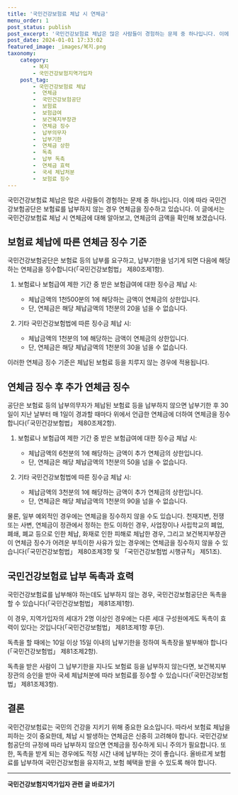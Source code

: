 ```yaml
---
title: '국민건강보험료 체납 시 연체금'
menu_order: 1
post_status: publish
post_excerpt: '국민건강보험료 체납은 많은 사람들이 경험하는 문제 중 하나입니다. 이에 따라 국민건강보험공단은 보험료를 납부하지 않는 경우 연체금을 징수하고 있습니다. 이 글에서는 국민건강보험료 체납 시 연체금에 대해 알아보고, 연체금의 금액을 확인해 보겠습니다.'
post_date: 2024-01-01 17:33:02
featured_image: _images/복지.png
taxonomy:
    category:
        - 복지
        - 국민건강보험지역가입자
    post_tag:
        - 국민건강보험료 체납
        -  연체금
        -  국민건강보험공단
        -  보험료
        -  보험급여
        -  보건복지부장관
        -  연체금 징수
        -  납부의무자
        -  납부기한
        -  연체금 상한
        -  독촉
        -  납부 독촉
        -  연체금 효력
        -  국세 체납처분
        -  보험료 징수
---
```


국민건강보험료 체납은 많은 사람들이 경험하는 문제 중 하나입니다. 이에 따라 국민건강보험공단은 보험료를 납부하지 않는 경우 연체금을 징수하고 있습니다. 이 글에서는 국민건강보험료 체납 시 연체금에 대해 알아보고, 연체금의 금액을 확인해 보겠습니다.

## 보험료 체납에 따른 연체금 징수 기준
국민건강보험공단은 보험료 등의 납부를 요구하고, 납부기한을 넘기게 되면 다음에 해당하는 연체금을 징수합니다(「국민건강보험법」 제80조제1항).

1. 보험료나 보험급여 제한 기간 중 받은 보험급여에 대한 징수금 체납 시:
   - 체납금액의 1천500분의 1에 해당하는 금액이 연체금의 상한입니다. 
   - 단, 연체금은 해당 체납금액의 1천분의 20을 넘을 수 없습니다.

2. 기타 국민건강보험법에 따른 징수금 체납 시:
   - 체납금액의 1천분의 1에 해당하는 금액이 연체금의 상한입니다.
   - 단, 연체금은 해당 체납금액의 1천분의 30을 넘을 수 없습니다.

이러한 연체금 징수 기준은 체납된 보험료 등을 치루지 않는 경우에 적용됩니다.

## 연체금 징수 후 추가 연체금 징수
공단은 보험료 등의 납부의무자가 체납된 보험료 등을 납부하지 않으면 납부기한 후 30일이 지난 날부터 매 1일이 경과할 때마다 위에서 언급한 연체금에 더하여 연체금을 징수합니다(「국민건강보험법」 제80조제2항).

1. 보험료나 보험급여 제한 기간 중 받은 보험급여에 대한 징수금 체납 시:
   - 체납금액의 6천분의 1에 해당하는 금액이 추가 연체금의 상한입니다.
   - 단, 연체금은 해당 체납금액의 1천분의 50을 넘을 수 없습니다.

2. 기타 국민건강보험법에 따른 징수금 체납 시:
   - 체납금액의 3천분의 1에 해당하는 금액이 추가 연체금의 상한입니다.
   - 단, 연체금은 해당 체납금액의 1천분의 90을 넘을 수 없습니다.

물론, 일부 예외적인 경우에는 연체금을 징수하지 않을 수도 있습니다. 천재지변, 전쟁 또는 사변, 연체금이 정관에서 정하는 한도 이하인 경우, 사업장이나 사립학교의 폐업, 폐쇄, 폐교 등으로 인한 체납, 화재로 인한 피해로 체납한 경우, 그리고 보건복지부장관이 연체금 징수가 어려운 부득이한 사유가 있는 경우에는 연체금을 징수하지 않을 수 있습니다(「국민건강보험법」 제80조제3항 및 「국민건강보험법 시행규칙」 제51조).

## 국민건강보험료 납부 독촉과 효력
국민건강보험료를 납부해야 하는데도 납부하지 않는 경우, 국민건강보험공단은 독촉을 할 수 있습니다(「국민건강보험법」 제81조제1항).

이 경우, 지역가입자의 세대가 2명 이상인 경우에는 다른 세대 구성원에게도 독촉이 효력이 있다는 것입니다(「국민건강보험법」 제81조제1항 후단).

독촉을 할 때에는 10일 이상 15일 이내의 납부기한을 정하여 독촉장을 발부해야 합니다(「국민건강보험법」 제81조제2항).

독촉을 받은 사람이 그 납부기한을 지나도 보험료 등을 납부하지 않는다면, 보건복지부장관의 승인을 받아 국세 체납처분에 따라 보험료를 징수할 수 있습니다(「국민건강보험법」 제81조제3항).

## 결론
국민건강보험료는 국민의 건강을 지키기 위해 중요한 요소입니다. 따라서 보험료 체납을 피하는 것이 중요한데, 체납 시 발생하는 연체금은 신중히 고려해야 합니다. 국민건강보험공단의 규정에 따라 납부하지 않으면 연체금을 징수하게 되니 주의가 필요합니다. 또한, 독촉을 받게 되는 경우에도 적정 시간 내에 납부하는 것이 좋습니다. 올바르게 보험료를 납부하여 국민건강보험을 유지하고, 보험 혜택을 받을 수 있도록 해야 합니다.
<!-- wp:separator -->
<hr class="wp-block-separator has-alpha-channel-opacity"/>
<!-- /wp:separator -->

<!-- wp:group {"backgroundColor":"base","layout":{"type":"constrained"}} -->
<div class="wp-block-group has-base-background-color has-background"><!-- wp:paragraph {"align":"center","fontSize":"medium"} -->
<p class="has-text-align-center has-large-font-size"><strong>국민건강보험지역가입자 관련 글 바로가기</strong></p>
<!-- /wp:paragraph -->


<!-- wp:latest-posts
{"categories":[{"id":14891,"count":19,"description":"","link":"https://uknowlaw.com/category/%ea%b5%ad%eb%af%bc%ea%b1%b4%ea%b0%95%eb%b3%b4%ed%97%98%ec%a7%80%ec%97%ad%ea%b0%80%ec%9e%85%ec%9e%90/","name":"국민건강보험지역가입자","slug":"국민건강보험지역가입자","taxonomy":"category","parent":0,"meta":[],"_links":{"self":[{"href":"https://uknowlaw.com/wp-json/wp/v2/categories/14891"}],"collection":[{"href":"https://uknowlaw.com/wp-json/wp/v2/categories"}],"about":[{"href":"https://uknowlaw.com/wp-json/wp/v2/taxonomies/category"}],"wp:post_type":[{"href":"https://uknowlaw.com/wp-json/wp/v2/posts?categories=14891"}],"curies":[{"name":"wp","href":"https://api.w.org/{rel}","templated":true}]}}],"postsToShow":100,"excerptLength":28,"postLayout":"grid","columns":2,"featuredImageAlign":"left","featuredImageSizeSlug":"large","fontSize":"small"} /--></div>
<!-- /wp:group -->
